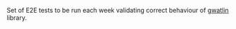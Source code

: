 Set of E2E tests to be run each week validating correct behaviour of [gwatlin](https://github.com/Kryszak/gwatlin) library.
